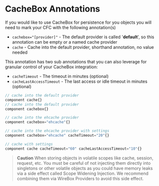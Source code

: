 # CacheBox Annotations

If you would like to use CacheBox for persistence for you objects you will need to mark your CFC with the following annotation\(s\)

* `cachebox="[provider]"` - The default provider is called '**default**', so this annotation can be empty or a named cache provider
* `cache` - Cache into the default provider, shorthand annotation, no value needed

This annotation has two sub annotations that you can also leverage for granular control of your CacheBox integration:

* `cacheTimeout` - The timeout in minutes \(optional\)
* `cacheLastAccessTimeout` - The last access or idle timeout in minutes \(optional\)

```javascript
// cache into the default provider
component cache{}
// cache into the default provider
component cachebox{}

// cache into the ehcache provider
component cachebox="ehcache"{}

// cache into the ehcache provider with settings
component cachebox="ehcache" cacheTimeout="20"{}

// cache with settings
component cache cacheTimeout="60" cacheLastAccessTimeout="10"{}
```

> **Caution** When storing objects in volatile scopes like cache, session, request, etc. You must be careful of not injecting them directly into singletons or other volatile objects as you could have memory leaks via a side effect called Scope Widening Injection. We recommend combining them via WireBox Providers to avoid this side effect.

